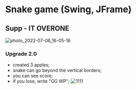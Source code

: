 # Snake game (Swing, JFrame)
## Supp - IT OVERONE
![photo_2022-07-06_16-05-16](https://user-images.githubusercontent.com/93983025/177557069-102b780a-5cd8-451b-9cb2-61aeb1c7817d.jpg)

### Upgrade 2.0
- created 3 apples;
- snake can go beyond the vertical borders;
- you can see score;
- if you lose, write "GG WP";
![1111](https://user-images.githubusercontent.com/93983025/178030498-97029792-a03f-46c3-99c4-d0ef04852b0b.jpg)
